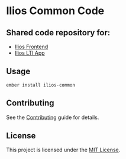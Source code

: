 # Ilios Common Code

## Shared code repository for:

- [Ilios Frontend](https://github.com/ilios/common)
- [Ilios LTI App](https://github.com/ilios/lti-app)


## Usage

`ember install ilios-common`

Contributing
------------------------------------------------------------------------------

See the [Contributing](CONTRIBUTING.md) guide for details.

License
------------------------------------------------------------------------------

This project is licensed under the [MIT License](LICENSE.md).

